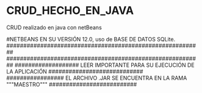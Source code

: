 # CRUD_HECHO_EN_JAVA
CRUD realizado en java con netBeans

#NETBEANS EN SU VERSIÓN 12.0, uso de BASE DE DATOS SQLite.
##########################################################
##########################################################
################### LEER IMPORTANTE PARA SU EJECUCIÓN DE LA APLICACIÓN ############################
################# EL ARCHIVO .JAR SE ENCUENTRA EN LA RAMA  """MAESTRO""" ##########################
